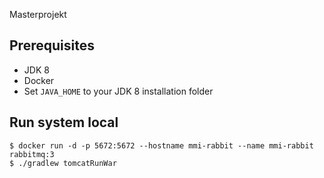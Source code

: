 Masterprojekt

## Prerequisites

* JDK 8
* Docker
* Set `JAVA_HOME` to your JDK 8 installation folder

## Run system local

    $ docker run -d -p 5672:5672 --hostname mmi-rabbit --name mmi-rabbit rabbitmq:3
    $ ./gradlew tomcatRunWar